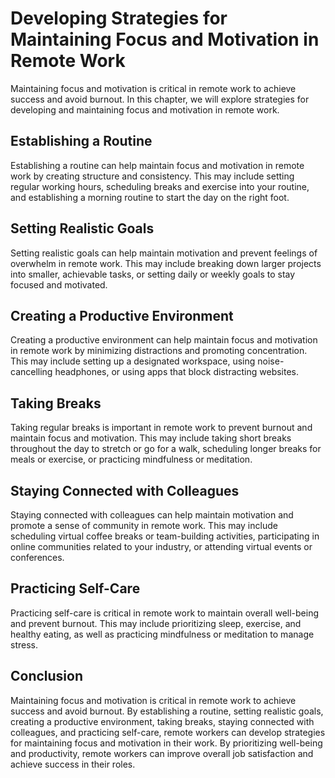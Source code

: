 Developing Strategies for Maintaining Focus and Motivation in Remote Work
=====================================================================================================================================

Maintaining focus and motivation is critical in remote work to achieve success and avoid burnout. In this chapter, we will explore strategies for developing and maintaining focus and motivation in remote work.

Establishing a Routine
---------------------------------

Establishing a routine can help maintain focus and motivation in remote work by creating structure and consistency. This may include setting regular working hours, scheduling breaks and exercise into your routine, and establishing a morning routine to start the day on the right foot.

Setting Realistic Goals
----------------------------------

Setting realistic goals can help maintain motivation and prevent feelings of overwhelm in remote work. This may include breaking down larger projects into smaller, achievable tasks, or setting daily or weekly goals to stay focused and motivated.

Creating a Productive Environment
--------------------------------------------

Creating a productive environment can help maintain focus and motivation in remote work by minimizing distractions and promoting concentration. This may include setting up a designated workspace, using noise-cancelling headphones, or using apps that block distracting websites.

Taking Breaks
------------------------

Taking regular breaks is important in remote work to prevent burnout and maintain focus and motivation. This may include taking short breaks throughout the day to stretch or go for a walk, scheduling longer breaks for meals or exercise, or practicing mindfulness or meditation.

Staying Connected with Colleagues
--------------------------------------------

Staying connected with colleagues can help maintain motivation and promote a sense of community in remote work. This may include scheduling virtual coffee breaks or team-building activities, participating in online communities related to your industry, or attending virtual events or conferences.

Practicing Self-Care
-------------------------------

Practicing self-care is critical in remote work to maintain overall well-being and prevent burnout. This may include prioritizing sleep, exercise, and healthy eating, as well as practicing mindfulness or meditation to manage stress.

Conclusion
----------

Maintaining focus and motivation is critical in remote work to achieve success and avoid burnout. By establishing a routine, setting realistic goals, creating a productive environment, taking breaks, staying connected with colleagues, and practicing self-care, remote workers can develop strategies for maintaining focus and motivation in their work. By prioritizing well-being and productivity, remote workers can improve overall job satisfaction and achieve success in their roles.


